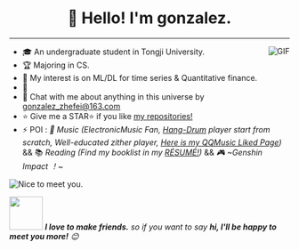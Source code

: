<h1 align="center">👋 Hello! I'm gonzalez.
</h1>

---

<img align="right" alt="GIF" src="https://raw.githubusercontent.com/haoruilee/haoruilee/master/pic/pusheencode.gif" />

- 🎓 An undergraduate student in Tongji University. 
- 🏆 Majoring in CS.
- 🤖️ My interest is on ML/DL for time series & Quantitative finance.
- 🌱 
- 💬 Chat with me about anything in this universe by gonzalez_zhefei@163.com
- :star: Give me a STAR:star: if you like [my repositories!](https://github.com/ZhefeiGong?tab=repositories) 
- ⚡ POI : *🎼 Music (ElectronicMusic Fan, [Hang-Drum](https://en.wikipedia.org/wiki/Hang_(instrument)) player start from scratch, Well-educated zither player, [Here is my QQMusic Liked Page](https://c.y.qq.com/base/fcgi-bin/u?__=MurwMAe64Mik))* && 📚 *Reading (Find my booklist in my [RÉSUMÉ!](https://hrlee.cn))* && *🎮  ~Genshin Impact ！~*


<img src="https://raw.githubusercontent.com/sagar-viradiya/sagar-viradiya/master/resources/banner.png" alt="Nice to meet you.">


<img src="https://media.giphy.com/media/LnQjpWaON8nhr21vNW/giphy.gif" width="60"> <em><b>I love to make friends.</b> so if you want to say <b>hi, I'll be happy to meet you more!</b> 😊</em>
